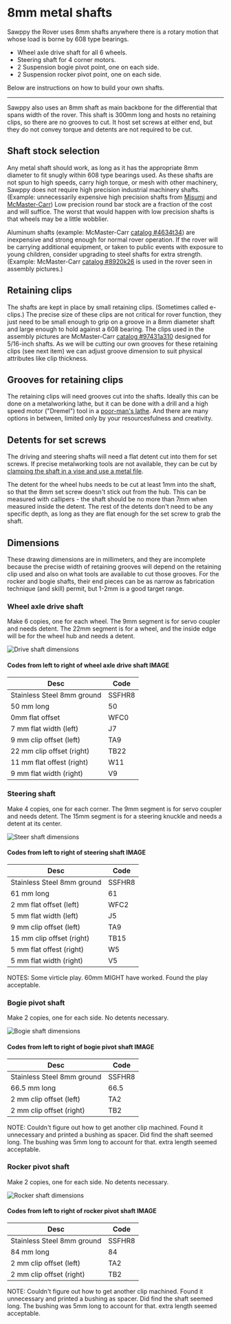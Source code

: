 # 8mm metal shafts

Sawppy the Rover uses 8mm shafts anywhere there is a rotary motion that whose load is borne by 608 type bearings.

* Wheel axle drive shaft for all 6 wheels.
* Steering shaft for 4 corner motors.
* 2 Suspension bogie pivot point, one on each side.
* 2 Suspension rocker pivot point, one on each side.

Below are instructions on how to build your own shafts.

---

Sawppy also uses an 8mm shaft as main backbone for the differential that spans width of the rover. This shaft is 300mm long and hosts no retaining clips, so there are no grooves to cut. It host set screws at either end, but they do not convey torque and detents are not required to be cut.

## Shaft stock selection

Any metal shaft should work, as long as it has the appropriate 8mm diameter to fit snugly within 608 type bearings used.  As these shafts are not spun to high speeds, carry high torque, or mesh with other machinery, Sawppy does not require high precision industrial machinery shafts. (Example: unnecessarily expensive high precision shafts from [Misumi](https://us.misumi-ec.com/vona2/detail/110300086920/?ProductCode=SFMR8-300) and [McMaster-Carr](https://www.mcmaster.com/1265k64)) Low precision round bar stock are a fraction of the cost and will suffice. The worst that would happen with low precision shafts is that wheels may be a little wobblier.

Aluminum shafts (example: McMaster-Carr [catalog #4634t34](https://www.mcmaster.com/4634t34)) are inexpensive and strong enough for normal rover operation. If the rover will be carrying additional equipment, or taken to public events with exposure to young children, consider upgrading to steel shafts for extra strength. (Example: McMaster-Carr [catalog #8920k26](https://www.mcmaster.com/8920k26) is used in the rover seen in assembly pictures.)

## Retaining clips

The shafts are kept in place by small retaining clips. (Sometimes called e-clips.) The precise size of these clips are not critical for rover function, they just need to be small enough to grip on a groove in a 8mm diameter shaft and large enough to hold against a 608 bearing. The clips used in the assembly pictures are McMaster-Carr [catalog #97431a310](https://www.mcmaster.com/#97431a310) designed for 5/16-inch shafts.  As we will be cutting our own grooves for these retaining clips (see next item) we can adjust groove dimension to suit physical attributes like clip thickness.

## Grooves for retaining clips

The retaining clips will need grooves cut into the shafts. Ideally this can be done on a metalworking lathe, but it can be done with a drill and a high speed motor ("Dremel") tool in a [poor-man's lathe](https://newscrewdriver.com/2018/05/18/poor-mans-lathe-cutting-a-steering-shaft-with-drill-and-dremel/). And there are many options in between, limited only by your resourcesfulness and creativity.

## Detents for set screws

The driving and steering shafts will need a flat detent cut into them for set screws. If precise metalworking tools are not available, they can be cut by [clamping the shaft in a vise and use a metal file](https://newscrewdriver.com/2018/06/20/improve-motor-shafts-with-larger-flatter-detents-and-apply-loctite-to-set-screws/).

The detent for the wheel hubs needs to be cut at least 1mm into the shaft, so that the 8mm set screw doesn't stick out from the hub. This can be measured with callipers - the shaft should be no more than 7mm when measured inside the detent. The rest of the detents don't need to be any specific depth, as long as they are flat enough for the set screw to grab the shaft.

## Dimensions

These drawing dimensions are in millimeters, and they are incomplete because the precise width of retaining grooves will depend on the retaining clip used and also on what tools are available to cut those grooves. For the rocker and bogie shafts, their end pieces can be as narrow as fabrication technique (and skill) permit, but 1-2mm is a good target range.

### Wheel axle drive shaft

Make 6 copies, one for each wheel. The 9mm segment is for servo coupler and needs detent. The 22mm segment is for a wheel, and the inside edge will be for the wheel hub and needs a detent.

![Drive shaft dimensions](images/DriveShaft.JPG)

#### Codes from left to right of wheel axle drive shaft IMAGE

|Desc | Code|
|--- | ---|
|Stainless Steel 8mm ground | SSFHR8|
|50 mm long|50|
|0mm flat offset | WFC0 |
|7 mm flat width (left) | J7 |
|9 mm clip offset (left) |TA9|
|22 mm clip offset (right) |TB22|
|11 mm flat offest (right) | W11 |
|9 mm flat width (right) | V9 |

### Steering shaft

Make 4 copies, one for each corner. The 9mm segment is for servo coupler and needs detent. The 15mm segment is for a steering knuckle and needs a detent at its center.

![Steer shaft dimensions](images/SteerShaft.JPG)

#### Codes from left to right of steering shaft IMAGE

|Desc | Code|
|--- | ---|
|Stainless Steel 8mm ground | SSFHR8|
|61 mm long | 61 |
|2 mm flat offset (left) | WFC2 |
|5 mm flat width (left) | J5 |
|9 mm clip offset (left) |TA9|
|15 mm clip offset (right) |TB15|
|5 mm flat offest (right) | W5 |
|5 mm flat width (right) | V5 |

NOTES: Some virticle play.  60mm MIGHT have worked.  Found the play acceptable.

### Bogie pivot shaft

Make 2 copies, one for each side. No detents necessary.

![Bogie shaft dimensions](images/BogieShaft.JPG)

#### Codes from left to right of bogie pivot shaft IMAGE

|Desc | Code|
|--- | ---|
|Stainless Steel 8mm ground | SSFHR8|
|66.5 mm long|66.5|
|2 mm clip offset (left)|TA2|
|2 mm clip offset (right)|TB2|

NOTE: Couldn't figure out how to get another clip machined.  Found it unnecessary and printed a bushing as spacer.  Did find the shaft seemed long.  The bushing was 5mm long to account for that.  extra length seemed acceptable.

### Rocker pivot shaft

Make 2 copies, one for each side. No detents necessary.

![Rocker shaft dimensions](images/RockerShaft.JPG)

#### Codes from left to right of rocker pivot shaft IMAGE

|Desc | Code|
|--- | ---|
|Stainless Steel 8mm ground | SSFHR8|
|84 mm long|84|
|2 mm clip offset (left)|TA2|
|2 mm clip offset (right)|TB2|

NOTE: Couldn't figure out how to get another clip machined.  Found it unnecessary and printed a bushing as spacer.  Did find the shaft seemed long.  The bushing was 5mm long to account for that.  extra length seemed acceptable.
